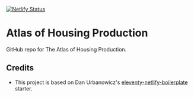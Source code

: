 [![Netlify Status](https://api.netlify.com/api/v1/badges/bbf28a84-4bdb-407b-a2fa-32628d27fa3d/deploy-status)](https://app.netlify.com/sites/eleventy-netlify-boilerplate/deploys)

# Atlas of Housing Production

GitHub repo for The Atlas of Housing Production.

## Credits

- This project is based on Dan Urbanowicz's [eleventy-netlify-boilerplate](https://github.com/danurbanowicz/eleventy-netlify-boilerplate) starter.
